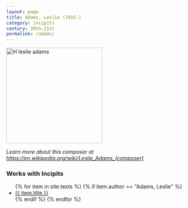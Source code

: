 ```yaml
---
layout: page
title: Adams, Leslie (1932-)
category: incipits
century: 20th-21st
permalink: /adams/
---
```

<a title="Michael Dalby, CC BY 3.0 &lt;https://creativecommons.org/licenses/by/3.0&gt;, via Wikimedia Commons" href="https://commons.wikimedia.org/wiki/File:H_leslie_adams.jpg"><img width="256" alt="H leslie adams" src="https://upload.wikimedia.org/wikipedia/commons/thumb/1/16/H_leslie_adams.jpg/256px-H_leslie_adams.jpg"></a>

*Learn more about this composer at <a href="https://en.wikipedia.org/wiki/Leslie_Adams_(composer)" target="_blank">https://en.wikipedia.org/wiki/Leslie_Adams_(composer)</a>*
<br/>

### Works with Incipits
<ul class="texts">
    {% for item in site.texts %}
      {% if item.author == "Adams, Leslie" %}
          <li class="text-title">
          <a href="{{ site.baseurl }}{{ item.url }}">
        {{ item.title }}
              </a>
    </li>
      {% endif %}
    {% endfor %}
</ul>
